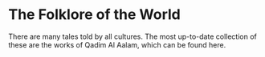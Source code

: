 # The Folklore of the World
There are many tales told by all cultures. The most up-to-date collection of these are the works of Qadim Al Aalam, which can be found here.